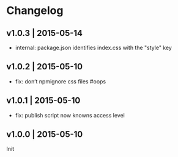 # Changelog

## v1.0.3 | 2015-05-14
* internal: package.json identifies index.css with the "style" key

## v1.0.2 | 2015-05-10
* fix: don’t npmignore css files #oops

## v1.0.1 | 2015-05-10
* fix: publish script now knowns access level

## v1.0.0 | 2015-05-10
Init





